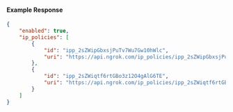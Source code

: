 <!-- Code generated for API Clients. DO NOT EDIT. -->

#### Example Response

```json
{
	"enabled": true,
	"ip_policies": [
		{
			"id": "ipp_2sZWipGbxsjPuTv7Wu7Gw10hWlc",
			"uri": "https://api.ngrok.com/ip_policies/ipp_2sZWipGbxsjPuTv7Wu7Gw10hWlc"
		},
		{
			"id": "ipp_2sZWiqtf6rtGBo3z12O4gAlG6TE",
			"uri": "https://api.ngrok.com/ip_policies/ipp_2sZWiqtf6rtGBo3z12O4gAlG6TE"
		}
	]
}
```
